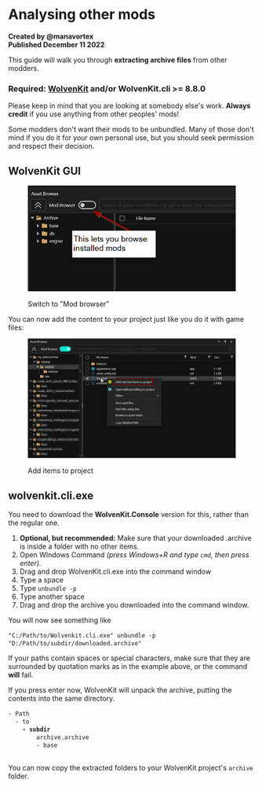 # Analysing other mods

**Created by @manavortex**\
**Published December 11 2022**

This guide will walk you through **extracting archive files** from other modders.&#x20;

### Required: [WolvenKit](https://github.com/WolvenKit/WolvenKit/releases) and/or WolvenKit.cli >= 8.8.0


Please keep in mind that you are looking at somebody else's work. **Always credit** if you use anything from other peoples' mods!





Some modders don't want their mods to be unbundled. Many of those don't mind if you do it for your own personal use, but you should seek permission and respect their decision.


## WolvenKit GUI

<figure><img src="../../.gitbook/assets/view_mods_with_wkit.png" alt=""><figcaption><p>Switch to "Mod browser"</p></figcaption></figure>

You can now add the content to your project just like you do it with game files:

<figure><img src="../../.gitbook/assets/browsing_mods_add_to_project.png" alt=""><figcaption><p>Add items to project</p></figcaption></figure>

## wolvenkit.cli.exe


You need to download the **WolvenKit.Console** version for this, rather than the regular one.&#x20;


1. **Optional, but recommended:** Make sure that your downloaded .archive is inside a folder with no other items.
2. Open WIndows Command _(press Windows+R and type `cmd`, then press enter)._&#x20;
3. Drag and drop WolvenKit.cli.exe into the command window
4. Type a space
5. Type `unbundle -p`
6. Type another space
7. Drag and drop the archive you downloaded into the command window.

You will now see something like

```
"C:/Path/to/Wolvenkit.cli.exe" unbundle -p "D:/Path/to/subdir/downloaded.archive"
```


If your paths contain spaces or special characters, make sure that they are surrounded by quotation marks as in the example above, or the command **will** fail.


If you press enter now, WolvenKit will unpack the archive, putting the contents into the same directory.&#x20;

<pre><code>- Path
  - to
<strong>    - subdir
</strong>        archive.archive
        - base

</code></pre>


You can now copy the extracted folders to your WolvenKit project's `archive` folder.

